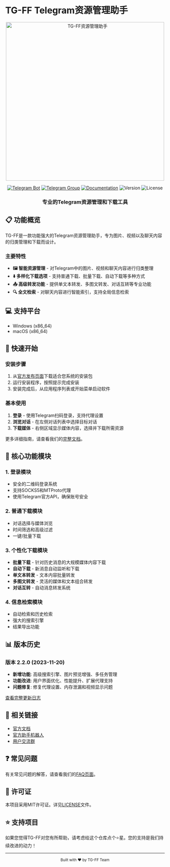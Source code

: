 # TG-FF Telegram资源管理助手

<div align="center">
  <img src="docs/assets/images/index.png" alt="TG-FF资源管理助手" width="500">
  
  <p>
    <a href="https://t.me/tg_ff_bot"><img src="https://img.shields.io/badge/Telegram-Bot-blue?logo=telegram" alt="Telegram Bot"></a>
    <a href="https://t.me/tg_ff_group1"><img src="https://img.shields.io/badge/Telegram-Group-blue?logo=telegram" alt="Telegram Group"></a>
    <a href="https://docs.tg-ff.com"><img src="https://img.shields.io/badge/Documentation-Website-brightgreen" alt="Documentation"></a>
    <img src="https://img.shields.io/badge/Version-2.2.0-orange" alt="Version">
    <img src="https://img.shields.io/badge/License-MIT-yellow" alt="License">
  </p>
  
  <h3>专业的Telegram资源管理和下载工具</h3>
</div>

## 📋 功能概览

TG-FF是一款功能强大的Telegram资源管理助手，专为图片、视频以及聊天内容的归类管理和下载而设计。

### 主要特性

- **🖼️ 智能资源管理** - 对Telegram中的图片、视频和聊天内容进行归类整理
- **⬇️ 多样化下载选项** - 支持普通下载、批量下载、自动下载等多种方式
- **📤 高级转发功能** - 提供单文本转发、多图文转发、对话互转等专业功能
- **🔍 全文检索** - 对聊天内容进行智能索引，支持全局信息检索

## 💻 支持平台

- Windows (x86_64)
- macOS (x86_64)

## 🚀 快速开始

### 安装步骤

1. 从[官方发布页面](https://github.com/yourusername/tg-ff/releases)下载适合您系统的安装包
2. 运行安装程序，按照提示完成安装
3. 安装完成后，从应用程序列表或开始菜单启动软件

### 基本使用

1. **登录** - 使用Telegram扫码登录，支持代理设置
2. **浏览对话** - 在左侧对话列表中选择目标对话
3. **下载媒体** - 右侧区域显示媒体内容，选择并下载所需资源

更多详细指南，请查看我们的[完整文档](https://docs.tg-ff.com)。

## 🌟 核心功能模块

### 1. 登录模块

- 安全的二维码登录系统
- 支持SOCKS5和MTProto代理
- 使用Telegram官方API，确保账号安全

### 2. 普通下载模块

- 对话选择与媒体浏览
- 时间筛选和高级过滤
- 一键/批量下载

### 3. 个性化下载模块

- **批量下载** - 针对历史消息的大规模媒体内容下载
- **自动下载** - 新消息自动监听和下载
- **单文本转发** - 文本内容批量转发
- **多图文转发** - 灵活的媒体和文本组合转发
- **对话互转** - 自动消息转发系统

### 4. 信息检索模块

- 自动检索和历史检索
- 强大的搜索引擎
- 结果导出功能

## 📊 版本历史

### 版本 2.2.0 (2023-11-20)

- **新增功能**: 高级搜索引擎、图片预览增强、多任务管理
- **功能改进**: 用户界面优化、性能提升、扩展代理支持
- **问题修复**: 修复代理设置、内存泄漏和视频显示问题

[查看完整更新日志](https://docs.tg-ff.com/changelog)

## 🔗 相关链接

- [官方文档](https://docs.tg-ff.com)
- [官方助手机器人](https://t.me/tg_ff_bot)
- [用户交流群](https://t.me/tg_ff_group1)

## ❓ 常见问题

有关常见问题的解答，请查看我们的[FAQ页面](https://docs.tg-ff.com/faq)。

## 📝 许可证

本项目采用MIT许可证。详见[LICENSE](LICENSE)文件。

## ⭐ 支持项目

如果您觉得TG-FF对您有所帮助，请考虑给这个仓库点个⭐星。您的支持是我们持续改进的动力！

---

<div align="center">
  <sub>Built with ❤️ by TG-FF Team</sub>
</div> 
